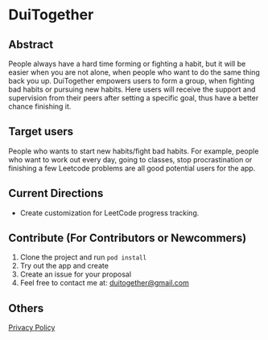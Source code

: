 #  DuiTogether

## Abstract
People always have a hard time forming or fighting a habit, but it will be easier when you are not alone, when people who want to do the same thing back you up. DuiTogether empowers users to form a group, when fighting bad habits or pursuing new habits. Here users will receive the support and supervision from their peers after setting a specific goal, thus have a better chance finishing it.

## Target users
People who wants to start new habits/fight bad habits. For example, people who want to work out every day, going to classes, stop procrastination or finishing a few Leetcode problems are all good potential users for the app.

## Current Directions
- Create customization for LeetCode progress tracking.

## Contribute (For Contributors or Newcommers)
1. Clone the project and run ``` pod install ```
2. Try out the app and create
3. Create an issue for your proposal
4. Feel free to contact me at: duitogether@gmail.com

## Others
[Privacy Policy](https://zhuoweiz.github.io/DuiTogether/privacy_policy.html)
